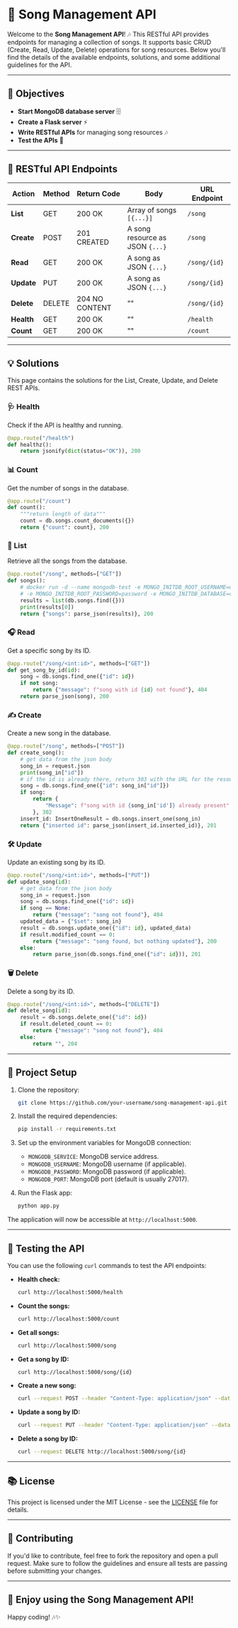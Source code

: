 # 🎵 Song Management API

Welcome to the **Song Management API**! 🎶 This RESTful API provides endpoints for managing a collection of songs. It supports basic CRUD (Create, Read, Update, Delete) operations for song resources. Below you'll find the details of the available endpoints, solutions, and some additional guidelines for the API.

---

## 🎯 Objectives

- **Start MongoDB database server** 🗄️
- **Create a Flask server** ⚡
- **Write RESTful APIs** for managing song resources 🎶
- **Test the APIs** 🧪

---

## 🚀 RESTful API Endpoints

| Action | Method | Return Code | Body | URL Endpoint |
|--------|--------|-------------|------|--------------|
| **List** | GET | 200 OK | Array of songs `[{...}]` | `/song` |
| **Create** | POST | 201 CREATED | A song resource as JSON `{...}` | `/song` |
| **Read** | GET | 200 OK | A song as JSON `{...}` | `/song/{id}` |
| **Update** | PUT | 200 OK | A song as JSON `{...}` | `/song/{id}` |
| **Delete** | DELETE | 204 NO CONTENT | "" | `/song/{id}` |
| **Health** | GET | 200 OK | "" | `/health` |
| **Count** | GET | 200 OK | "" | `/count` |

---

## 💡 Solutions

This page contains the solutions for the List, Create, Update, and Delete REST APIs.

### 🩺 Health
Check if the API is healthy and running.
```python
@app.route("/health")
def healthz():
    return jsonify(dict(status="OK")), 200
```

### 📊 Count
Get the number of songs in the database.
```python
@app.route("/count")
def count():
    """return length of data"""
    count = db.songs.count_documents({})
    return {"count": count}, 200
```

### 🎤 List
Retrieve all the songs from the database.
```python
@app.route("/song", methods=["GET"])
def songs():
    # docker run -d --name mongodb-test -e MONGO_INITDB_ROOT_USERNAME=user
    # -e MONGO_INITDB_ROOT_PASSWORD=password -e MONGO_INITDB_DATABASE=collection mongo
    results = list(db.songs.find({}))
    print(results[0])
    return {"songs": parse_json(results)}, 200
```

### 🎧 Read
Get a specific song by its ID.
```python
@app.route("/song/<int:id>", methods=["GET"])
def get_song_by_id(id):
    song = db.songs.find_one({"id": id})
    if not song:
        return {"message": f"song with id {id} not found"}, 404
    return parse_json(song), 200
```

### ✍️ Create
Create a new song in the database.
```python
@app.route("/song", methods=["POST"])
def create_song():
    # get data from the json body
    song_in = request.json
    print(song_in["id"])
    # if the id is already there, return 303 with the URL for the resource
    song = db.songs.find_one({"id": song_in["id"]})
    if song:
        return {
            "Message": f"song with id {song_in['id']} already present"
        }, 302
    insert_id: InsertOneResult = db.songs.insert_one(song_in)
    return {"inserted id": parse_json(insert_id.inserted_id)}, 201
```

### 🛠️ Update
Update an existing song by its ID.
```python
@app.route("/song/<int:id>", methods=["PUT"])
def update_song(id):
    # get data from the json body
    song_in = request.json
    song = db.songs.find_one({"id": id})
    if song == None:
        return {"message": "song not found"}, 404
    updated_data = {"$set": song_in}
    result = db.songs.update_one({"id": id}, updated_data)
    if result.modified_count == 0:
        return {"message": "song found, but nothing updated"}, 200
    else:
        return parse_json(db.songs.find_one({"id": id})), 201
```

### 🗑️ Delete
Delete a song by its ID.
```python
@app.route("/song/<int:id>", methods=["DELETE"])
def delete_song(id):
    result = db.songs.delete_one({"id": id})
    if result.deleted_count == 0:
        return {"message": "song not found"}, 404
    else:
        return "", 204
```

---

## 📄 Project Setup

1. Clone the repository:
   ```bash
   git clone https://github.com/your-username/song-management-api.git
   ```

2. Install the required dependencies:
   ```bash
   pip install -r requirements.txt
   ```

3. Set up the environment variables for MongoDB connection:
   - `MONGODB_SERVICE`: MongoDB service address.
   - `MONGODB_USERNAME`: MongoDB username (if applicable).
   - `MONGODB_PASSWORD`: MongoDB password (if applicable).
   - `MONGODB_PORT`: MongoDB port (default is usually 27017).

4. Run the Flask app:
   ```bash
   python app.py
   ```

The application will now be accessible at `http://localhost:5000`.

---

## 🧪 Testing the API

You can use the following `curl` commands to test the API endpoints:

- **Health check:**
  ```bash
  curl http://localhost:5000/health
  ```

- **Count the songs:**
  ```bash
  curl http://localhost:5000/count
  ```

- **Get all songs:**
  ```bash
  curl http://localhost:5000/song
  ```

- **Get a song by ID:**
  ```bash
  curl http://localhost:5000/song/{id}
  ```

- **Create a new song:**
  ```bash
  curl --request POST --header "Content-Type: application/json" --data '{"id": 101, "title": "New Song", "lyrics": "These are the lyrics."}' http://localhost:5000/song
  ```

- **Update a song by ID:**
  ```bash
  curl --request PUT --header "Content-Type: application/json" --data '{"title": "Updated Song", "lyrics": "Updated lyrics."}' http://localhost:5000/song/{id}
  ```

- **Delete a song by ID:**
  ```bash
  curl --request DELETE http://localhost:5000/song/{id}
  ```

---

## 📚 License

This project is licensed under the MIT License - see the [LICENSE](LICENSE) file for details.

---

## 👋 Contributing

If you'd like to contribute, feel free to fork the repository and open a pull request. Make sure to follow the guidelines and ensure all tests are passing before submitting your changes.

---

## 🎉 Enjoy using the Song Management API!

Happy coding! 🎶✨
